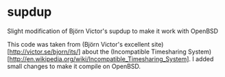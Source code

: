 # supdup
Slight modification of Björn Victor's supdup to make it work with OpenBSD

This code was taken from (Björn Victor's excellent site)[http://victor.se/bjorn/its/] about the (Incompatible Timesharing System)[http://en.wikipedia.org/wiki/Incompatible_Timesharing_System]. I added small changes to make it compile on OpenBSD.
